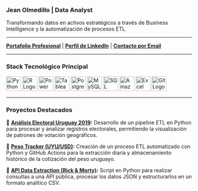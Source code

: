### **Jean Olmedillo | Data Analyst**

Transformando datos en activos estratégicos a través de Business Intelligence y la automatización de procesos ETL.

---

<a href="https://www.jmofuture.com/" target="_blank">**Portafolio Profesional**</a> | <a href="https://www.linkedin.com/in/jeanolmedillo/" target="_blank">**Perfil de LinkedIn**</a> | <a href="mailto:jeanolmedillo@outlook.com">**Contacto por Email**</a>

---

### **Stack Tecnológico Principal**

<p align="left">
<img src="https://github.com/Jmofuture/Jmofuture/assets/78714438/2352de3c-5e12-4653-b24a-fd7ed1a8f2c7" width="40" height="40" alt="Python Logo" title="Python">
<img src="https://github.com/Jmofuture/Jmofuture/assets/78714438/17fe0f33-6180-4a41-a80e-b081564ab7b5" width="40" height="40" alt="R Logo" title="R">
<img src="https://user-images.githubusercontent.com/78714438/185477857-65ec93d8-5bcb-4f6a-941e-ddb5ac30b318.svg" width="40" height="40" alt="Power Bi Logo" title="Power BI">
<img src="https://user-images.githubusercontent.com/78714438/185478048-0da2380f-4d54-4164-b1bb-05ff0abdeb9b.svg" width="40" height="40" alt="Tableau Logo" title="Tableau">
<img src="https://github.com/Jmofuture/Jmofuture/assets/78714438/2ca9dcac-e3fb-4c9a-8ed2-0e54c1c11fbb" width="40" height="40" alt="Postgresql Logo" title="PostgreSQL">
<img src="https://github.com/Jmofuture/Jmofuture/assets/78714438/550d13b1-f44b-4884-aeb3-f2b45c820042" width="40" height="40" alt="MySQL Logo" title="MySQL">
<img src="https://user-images.githubusercontent.com/78714438/185521614-932f07f0-eeb6-4d80-b2c5-764453a3647a.svg" width="40" height="40" alt="SQL Server Logo" title="SQL Server">
<img src="https://github.com/Jmofuture/Jmofuture/assets/78714438/ed4b9360-4acb-4102-87e3-0fb43b2ad3d9" width="40" height="40" alt="Amazon RedShift Logo" title="Amazon RedShift">
<img src="https://user-images.githubusercontent.com/78714438/185477230-35d88297-8468-4098-adc9-be23b5f10f5a.svg" width="40" height="40" alt="Excel Logo" title="Excel">
<img src="https://user-images.githubusercontent.com/78714438/186014971-964e41e9-764e-47a2-a6f2-f4e99d2394b0.svg" width="40" height="40" alt="Git Logo" title="Git">
</p>

---

### **Proyectos Destacados**

📌 **[Análisis Electoral Uruguay 2019](https://github.com/Jmofuture/balotage_2019):** Desarrollo de un pipeline ETL en Python para procesar y analizar registros electorales, permitiendo la visualización de patrones de votación geográficos.

📌 **[Peso Tracker (UYU/USD)](https://github.com/Jmofuture/peso_tracker):** Creación de un proceso ETL automatizado con Python y GitHub Actions para la extracción diaria y almacenamiento histórico de la cotización del peso uruguayo.

📌 **[API Data Extraction (Rick & Morty)](https://github.com/Jmofuture/api_rick_morty):** Script en Python para realizar consultas a una API pública, procesar los datos JSON y estructurarlos en un formato analítico CSV.
